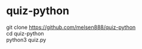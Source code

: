 # quiz-python

git clone https://github.com/melsen888/quiz-python <br>
cd quiz-python <br>
python3 quiz.py

